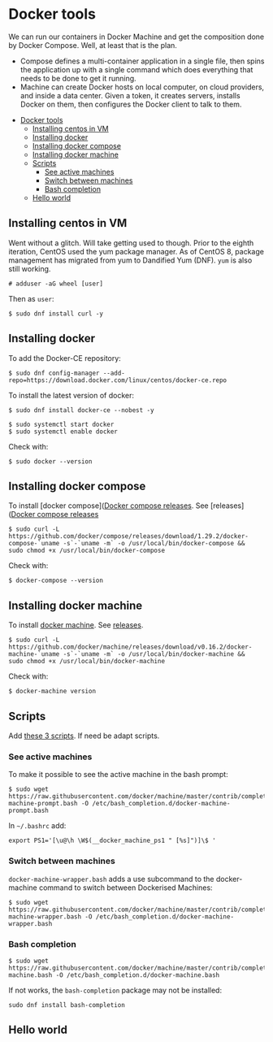 # Docker tools

We can run our containers in Docker Machine and get the composition done by Docker Compose. Well, at least that is the plan.

* Compose defines a multi-container application in a single file, then spins the application up with a single command which does everything that needs to be done to get it running.
* Machine can create Docker hosts on local computer, on cloud providers, and inside a data center. Given a token, it creates servers, installs Docker on them, then configures the Docker client to talk to them.

- [Docker tools](#docker-tools)
  - [Installing centos in VM](#installing-centos-in-vm)
  - [Installing docker](#installing-docker)
  - [Installing docker compose](#installing-docker-compose)
  - [Installing docker machine](#installing-docker-machine)
  - [Scripts](#scripts)
    - [See active machines](#see-active-machines)
    - [Switch between machines](#switch-between-machines)
    - [Bash completion](#bash-completion)
  - [Hello world](#hello-world)

## Installing centos in VM

Went without a glitch. Will take getting used to though. Prior to the eighth iteration, CentOS used the yum package manager. As of CentOS 8, package management has migrated from yum to Dandified Yum (DNF). `yum` is also still working. 

    # adduser -aG wheel [user]
    
Then as `user`:
    
    $ sudo dnf install curl -y

## Installing docker

To add the Docker-CE repository:

    $ sudo dnf config-manager --add-repo=https://download.docker.com/linux/centos/docker-ce.repo
    

To install the latest version of docker:

    $ sudo dnf install docker-ce --nobest -y

    $ sudo systemctl start docker
    $ sudo systemctl enable docker

Check with:

    $ sudo docker --version
    
## Installing docker compose

To install [docker compose]([Docker compose releases](https://github.com/docker/compose). See [releases]([Docker compose releases](https://github.com/docker/compose/releases)

    $ sudo curl -L https://github.com/docker/compose/releases/download/1.29.2/docker-compose-`uname -s`-`uname -m` -o /usr/local/bin/docker-compose &&
    sudo chmod +x /usr/local/bin/docker-compose

Check with:

    $ docker-compose --version

## Installing docker machine

To install [docker machine](https://github.com/docker/machine). See [releases](https://github.com/docker/machine/releases).

    $ sudo curl -L https://github.com/docker/machine/releases/download/v0.16.2/docker-machine-`uname -s`-`uname -m` -o /usr/local/bin/docker-machine &&
    sudo chmod +x /usr/local/bin/docker-machine

Check with:

    $ docker-machine version
    
## Scripts
    
Add [these 3 scripts](https://github.com/docker/machine/tree/master/contrib/completion/bash). If need be adapt scripts.

### See active machines

To make it possible to see the active machine in the bash prompt:

    $ sudo wget https://raw.githubusercontent.com/docker/machine/master/contrib/completion/bash/docker-machine-prompt.bash -O /etc/bash_completion.d/docker-machine-prompt.bash
    
In `~/.bashrc` add:

    export PS1='[\u@\h \W$(__docker_machine_ps1 " [%s]")]\$ '
    
### Switch between machines

`docker-machine-wrapper.bash` adds a use subcommand to the docker-machine command to switch between Dockerised Machines:

    $ sudo wget https://raw.githubusercontent.com/docker/machine/master/contrib/completion/bash/docker-machine-wrapper.bash -O /etc/bash_completion.d/docker-machine-wrapper.bash
    
### Bash completion

    $ sudo wget https://raw.githubusercontent.com/docker/machine/master/contrib/completion/bash/docker-machine.bash -O /etc/bash_completion.d/docker-machine.bash

If not works, the `bash-completion` package may not be installed:

    sudo dnf install bash-completion
    
## Hello world





